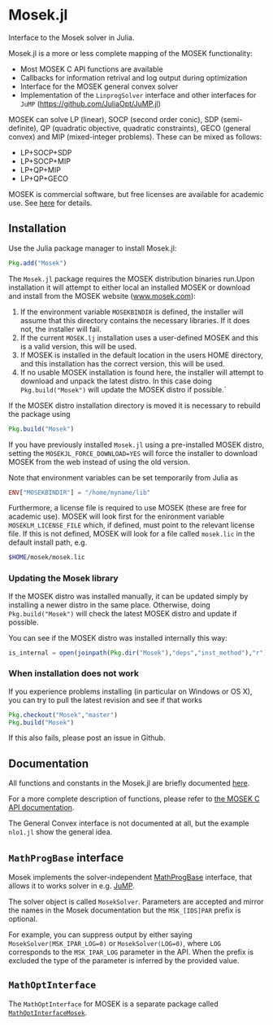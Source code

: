 Mosek.jl
========

Interface to the Mosek solver in Julia. 

Mosek.jl is a more or less complete mapping of the MOSEK functionality:
- Most MOSEK C API functions are available
- Callbacks for information retrival and log output during optimization
- Interface for the MOSEK general convex solver
- Implementation of the `LinprogSolver` interface and other interfaces for `JuMP` (https://github.com/JuliaOpt/JuMP.jl)

MOSEK can solve LP (linear), SOCP (second order conic), SDP (semi-definite), 
QP (quadratic objective, quadratic constraints), GECO (general
convex) and MIP (mixed-integer problems). These can be mixed as follows:
- LP+SOCP+SDP
- LP+SOCP+MIP
- LP+QP+MIP
- LP+QP+GECO

MOSEK is commercial software, but free licenses are available for academic use. See [here](http://mosek.com/resources/academic-license/) for details.

Installation
------------

Use the Julia package manager to install Mosek.jl:

```julia
Pkg.add("Mosek")
```
    
The `Mosek.jl` package requires the MOSEK distribution binaries run.Upon
installation it will attempt to either local an installed MOSEK or download and
install from the MOSEK website (www.mosek.com):

1. If the environment variable `MOSEKBINDIR` is defined, the installer will assume that this directory contains the necessary libraries. If it does not, the installer will fail.
2. If the current `MOSEK.lj` installation uses a user-defined MOSEK and this is a valid version, this will be used.
3. If MOSEK is installed in the default location in the users HOME directory, and this installation has the correct version, this will be used. 
4. If no usable MOSEK installation is found here, the installer will
  attempt to download and unpack the latest distro. In this case doing
  `Pkg.build("Mosek")` will update the MOSEK distro if possible.`

If the MOSEK distro installation directory is moved it is necessary to rebuild the package using
```julia
Pkg.build("Mosek")
```

If you have previously installed `Mosek.jl` using a pre-installed
MOSEK distro, setting the `MOSEKJL_FORCE_DOWNLOAD=YES` will force the
installer to download MOSEK from the web instead of using the old
version.

Note that environment variables can be set temporarily from Julia as
```julia
ENV["MOSEKBINDIR"] = "/home/myname/lib"
```

Furthermore, a license file is required to use MOSEK (these are
free for academic use). MOSEK will look first for the enironment
variable `MOSEKLM_LICENSE_FILE` which, if defined, must point to the relevant
license file. If this is not defined, MOSEK will look for a file
called `mosek.lic` in the default install path, e.g.


```sh
$HOME/mosek/mosek.lic
```

### Updating the Mosek library
If the MOSEK distro was installed manually, it can be updated simply
by installing a newer distro in the same place. Otherwise, doing
`Pkg.build("Mosek")` will check the latest MOSEK distro and update if
possible.

You can see if the MOSEK distro was installed internally this way:

```julia
is_internal = open(joinpath(Pkg.dir("Mosek"),"deps","inst_method"),"r") do f readstring(f) == "internal" end
```

### When installation does not work
If you experience problems installing (in particular on Windows or OS X), you can try to pull the latest revision and see if that works
```julia
Pkg.checkout("Mosek","master")
Pkg.build("Mosek")
```

If this also fails, please post an issue in Github.


Documentation
-------------

All functions and constants in the Mosek.jl are briefly documented [here](doc/Mosek-Functions.rst).

For a more complete description of functions, please refer to 
[the MOSEK C API documentation](http://docs.mosek.com/7.0/capi/index.html).

The General Convex interface is not documented at all, but the example 
`nlo1.jl` show the general idea.

`MathProgBase` interface
------------------------

Mosek implements the solver-independent
[MathProgBase](https://github.com/JuliaOpt/MathProgBase.jl) interface,
that allows it to works solver in e.g. [JuMP](https://github.com/JuliaOpt/JuMP.jl).

The solver object is called ``MosekSolver``. Parameters are accepted
and mirror the names in the Mosek documentation but the
``MSK_[IDS]PAR`` prefix is optional.

For example, you can suppress output by either saying
``MosekSolver(MSK_IPAR_LOG=0)`` or ``MosekSolver(LOG=0)``, where
``LOG`` corresponds to the `MSK_IPAR_LOG` parameter in the API. When
the prefix is excluded the type of the parameter is inferred by the
provided value.


`MathOptInterface`
------------------

The `MathOptInterface` for MOSEK is a separate package called [`MathOptInterfaceMosek`](https://github.com/JuliaOpt/MathOptInterfaceMosek.jl).
